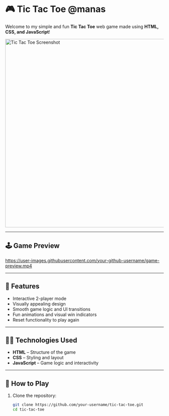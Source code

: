 # 🎮 Tic Tac Toe @manas

Welcome to my simple and fun **Tic Tac Toe** web game made using **HTML, CSS, and JavaScript**!

<img src="Screenshot.png" alt="Tic Tac Toe Screenshot" width="600"/>

---

## 🕹️ Game Preview

https://user-images.githubusercontent.com/your-github-username/game-preview.mp4  
<!-- Replace this with the actual GitHub link to your uploaded video file -->

---

## 📌 Features

- Interactive 2-player mode
- Visually appealing design
- Smooth game logic and UI transitions
- Fun animations and visual win indicators
- Reset functionality to play again

---

## 👨‍💻 Technologies Used

- **HTML** – Structure of the game
- **CSS** – Styling and layout
- **JavaScript** – Game logic and interactivity

---

## 🧾 How to Play

1. Clone the repository:
   ```bash
   git clone https://github.com/your-username/tic-tac-toe.git
   cd tic-tac-toe
